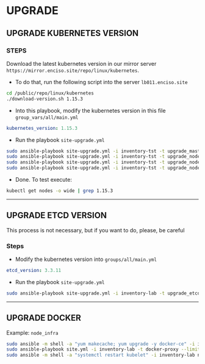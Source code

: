 # UPGRADE

## UPGRADE KUBERNETES VERSION


### STEPS

Download the latest kubernetes version in our mirror server `https://mirror.enciso.site/repo/linux/kubernetes`. 

* To do that, run the following script into the server `lb011.enciso.site`

```sh
cd /public/repo/linux/kubernetes
./download-version.sh 1.15.3
```

* Into this playbook, modify the kubernetes version in this file `group_vars/all/main.yml`


```yaml
kubernetes_version: 1.15.3
``` 

* Run the playbook `site-upgrade.yml`

```sh
sudo ansible-playbook site-upgrade.yml -i inventory-tst -t upgrade_master -e upgrade_master=true --extra-vars "@vars_cluster-deploy.yml" --limit=master
sudo ansible-playbook site-upgrade.yml -i inventory-tst -t upgrade_node -e upgrade_node=true --extra-vars "@vars_cluster-deploy.yml" --limit=master
sudo ansible-playbook site-upgrade.yml -i inventory-tst -t upgrade_node -e upgrade_node=true --extra-vars "@vars_cluster-deploy.yml" --limit=node_infra
sudo ansible-playbook site-upgrade.yml -i inventory-tst -t upgrade_node -e upgrade_node=true --extra-vars "@vars_cluster-deploy.yml" --limit=node_compute
```

* Done. To test execute:

```sh
kubectl get nodes -o wide | grep 1.15.3
```

-----

## UPGRADE ETCD VERSION 

This process is not necessary, but if you want to do, please, be careful

### Steps

* Modify the kubernetes version into `groups/all/main.yml`

```yaml
etcd_version: 3.3.11
``` 

* Run the playbook `site-upgrade.yml`

```bash
sudo ansible-playbook site-upgrade.yml -i inventory-lab -t upgrade_etcd -e upgrade_etcd=true
```

-----

## UPGRADE DOCKER

Example: `node_infra`

```sh
sudo ansible -m shell -a "yum makecache; yum upgrade -y docker-ce" -i inventory-lab node_infra
sudo ansible-playbook site.yml -i inventory-lab -t docker-proxy --limit=node_infra
sudo ansible -m shell -a "systemctl restart kubelet" -i inventory-lab node_infra
```
